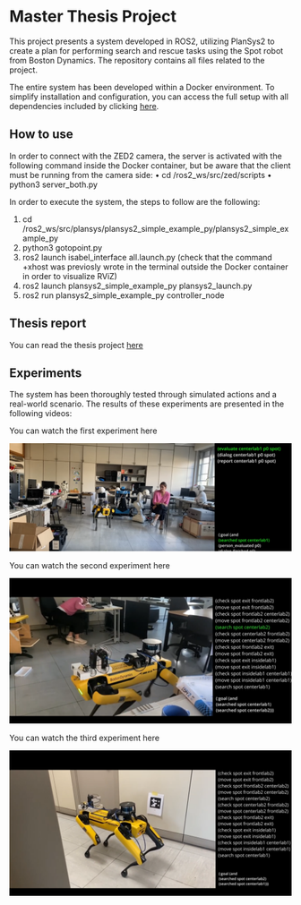 # Master Thesis Project

This project presents a system developed in ROS2, utilizing PlanSys2 to create a plan for performing search and rescue tasks using the Spot robot from Boston Dynamics. The repository contains all files related to the project.

The entire system has been developed within a Docker environment. To simplify installation and configuration, you can access the full setup with all dependencies included by clicking [here](https://hub.docker.com/repository/docker/isacg5/final_solution/general).

## How to use
In order to connect with the ZED2 camera, the server is activated with the
following command inside the Docker container, but be aware that the client must be running
from the camera side:
• cd /ros2_ws/src/zed/scripts
• python3 server_both.py

In order to execute the system, the steps to follow are the following:
1. cd /ros2_ws/src/plansys/plansys2_simple_example_py/plansys2_simple_example_py
2. python3 gotopoint.py
3. ros2 launch isabel_interface all.launch.py (check that the command +xhost was previosly wrote in the terminal outside the Docker container in order to visualize RViZ)
4. ros2 launch plansys2_simple_example_py plansys2_launch.py 
5. ros2 run plansys2_simple_example_py controller_node 

## Thesis report
You can read the thesis project [here](https://github.com/isacg5/thesis_project/blob/main/thesis/s5715592_Cebollada_Gracia_Isabel.pdf)


## Experiments
The system has been thoroughly tested through simulated actions and a real-world scenario. The results of these experiments are presented in the following videos:
<p align="justify">
You can watch the first experiment here
</p>

[![Watch the video](https://github.com/isacg5/thesis_project/blob/main/resources/1exp.png)](https://youtu.be/avZONHfUlhs)

<p align="justify">
You can watch the second experiment here
</p>

[![Watch the video](https://github.com/isacg5/thesis_project/blob/main/resources/2exp.png)](https://youtu.be/G9KxLVNw7Q8)

<p align="justify">
You can watch the third experiment here
</p>

[![Watch the video](https://github.com/isacg5/thesis_project/blob/main/resources/3exp.png)](https://youtu.be/qOSk-DQj6ss)
